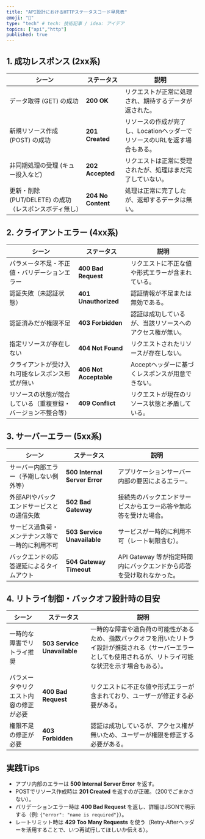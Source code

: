 ```yaml
---
title: "API設計におけるHTTPステータスコード早見表"
emoji: "💭"
type: "tech" # tech: 技術記事 / idea: アイデア
topics: ["api","http"]
published: true
---
```


## 1. 成功レスポンス (2xx系)
| シーン | ステータス | 説明 |
|--------|------------|------|
| データ取得 (GET) の成功 | **200 OK** | リクエストが正常に処理され、期待するデータが返された。 |
| 新規リソース作成 (POST) の成功 | **201 Created** | リソースの作成が完了し、LocationヘッダーでリソースのURLを返す場合もある。 |
| 非同期処理の受理 (キュー投入など) | **202 Accepted** | リクエストは正常に受理されたが、処理はまだ完了していない。 |
| 更新・削除 (PUT/DELETE) の成功（レスポンスボディ無し） | **204 No Content** | 処理は正常に完了したが、返却するデータは無い。 |

## 2. クライアントエラー (4xx系)
| シーン | ステータス | 説明 |
|--------|------------|------|
| パラメータ不足・不正値・バリデーションエラー | **400 Bad Request** | リクエストに不正な値や形式エラーが含まれている。 |
| 認証失敗（未認証状態） | **401 Unauthorized** | 認証情報が不足または無効である。 |
| 認証済みだが権限不足 | **403 Forbidden** | 認証は成功しているが、当該リソースへのアクセス権が無い。 |
| 指定リソースが存在しない | **404 Not Found** | リクエストされたリソースが存在しない。 |
| クライアントが受け入れ可能なレスポンス形式が無い | **406 Not Acceptable** | Acceptヘッダーに基づくレスポンスが用意できない。 |
| リソースの状態が競合している（重複登録・バージョン不整合等） | **409 Conflict** | リクエストが現在のリソース状態と矛盾している。 |

## 3. サーバーエラー (5xx系)
| シーン | ステータス | 説明 |
|--------|------------|------|
| サーバー内部エラー（予期しない例外等） | **500 Internal Server Error** | アプリケーションサーバー内部の要因によるエラー。 |
| 外部APIやバックエンドサービスとの通信失敗 | **502 Bad Gateway** | 接続先のバックエンドサービスからエラー応答や無応答を受けた場合。 |
| サービス過負荷・メンテナンス等で一時的に利用不可 | **503 Service Unavailable** | サービスが一時的に利用不可（レート制限含む）。 |
| バックエンドの応答遅延によるタイムアウト | **504 Gateway Timeout** | API Gateway 等が指定時間内にバックエンドから応答を受け取れなかった。 |

## 4. リトライ制御・バックオフ設計時の目安
| シーン | ステータス | 説明 |
|--------|------------|------|
| 一時的な障害でリトライ推奨 | **503 Service Unavailable** | 一時的な障害や過負荷の可能性があるため、指数バックオフを用いたリトライ設計が推奨される（サーバーエラーとしても使用されるが、リトライ可能な状況を示す場合もある）。 |
| パラメータやリクエスト内容の修正が必要 | **400 Bad Request** | リクエストに不正な値や形式エラーが含まれており、ユーザーが修正する必要がある。 |
| 権限不足の修正が必要 | **403 Forbidden** | 認証は成功しているが、アクセス権が無いため、ユーザーが権限を修正する必要がある。 |

## 実践Tips

- アプリ内部のエラーは **500 Internal Server Error** を返す。
- POSTでリソース作成時は **201 Created** を返すのが正確。（200でごまかさない）。
- バリデーションエラー時は **400 Bad Request** を返し、詳細はJSONで明示する（例: `{"error": "name is required"}`）。
- レートリミット時は **429 Too Many Requests** を使う（Retry-Afterヘッダーを活用することで、いつ再試行してほしいか伝える）。
